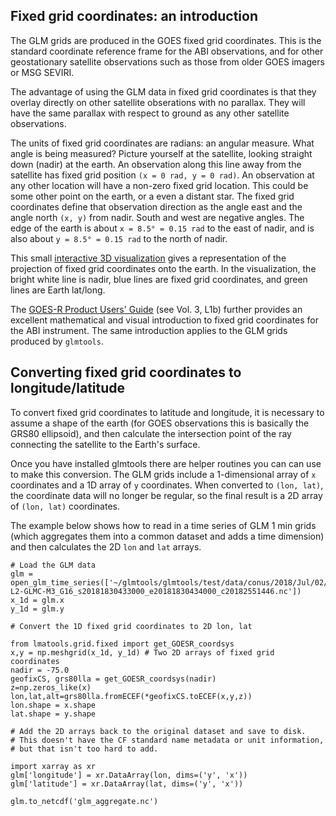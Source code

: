 ## Fixed grid coordinates: an introduction

The GLM grids are produced in the GOES fixed grid coordinates. This is the standard coordinate reference frame for the ABI observations, and for other geostationary satellite observations such as those from older GOES imagers or MSG SEVIRI.

The advantage of using the GLM data in fixed grid coordinates is that they overlay directly on other satellite obserations with no parallax. They will have the same parallax with respect to ground as any other satellite observations.

The units of fixed grid coordinates are radians: an angular measure. What angle is being measured? Picture yourself at the satellite, looking straight down (nadir) at the earth. An observation along this line away from the satellite has fixed grid position `(x = 0 rad, y = 0 rad)`. An observation at any other location will have a non-zero fixed grid location. This could be some other point on the earth, or a even a distant star. The fixed grid coordinates define that observation direction as the angle east and the angle north `(x, y)` from nadir. South and west are negative angles. The edge of the earth is about `x = 8.5° = 0.15 rad` to the east of nadir, and is also about `y = 8.5° = 0.15 rad` to the north of nadir.

This small [interactive 3D visualization](https://poly.google.com/view/90l_J_l28o3) gives a representation of the projection of fixed grid coordinates onto the earth.  In the visualization, the bright white line is nadir, blue lines are fixed grid coordinates, and green lines are Earth lat/long.

The [GOES-R Product Users' Guide](https://www.goes-r.gov/resources/docs.html#user) (see Vol. 3, L1b) further provides an excellent mathematical and visual introduction to fixed grid coordinates for the ABI instrument. The same introduction applies to the GLM grids produced by `glmtools`.

## Converting fixed grid coordinates to longitude/latitude

To convert fixed grid coordinates to latitude and longitude, it is necessary to assume a shape of the earth (for GOES observations this is basically the GRS80 ellipsoid), and then calculate the intersection point of the ray connecting the satellite to the Earth's surface.

Once you have installed glmtools there are helper routines you can can use to make this conversion. The GLM grids include a 1-dimensional array of `x` coordinates and a 1D array of `y` coordinates. When converted to `(lon, lat)`, the coordinate data will no longer be regular, so the final result is a 2D array of `(lon, lat)` coordinates.

The example below shows how to read in a time series of GLM 1 min grids (which aggregates them into a common dataset and adds a time dimension) and then calculates the 2D `lon` and `lat` arrays.
 
```
# Load the GLM data
glm = open_glm_time_series(['~/glmtools/glmtools/test/data/conus/2018/Jul/02/OR_GLM-L2-GLMC-M3_G16_s20181830433000_e20181830434000_c20182551446.nc'])
x_1d = glm.x
y_1d = glm.y

# Convert the 1D fixed grid coordinates to 2D lon, lat

from lmatools.grid.fixed import get_GOESR_coordsys
x,y = np.meshgrid(x_1d, y_1d) # Two 2D arrays of fixed grid coordinates
nadir = -75.0
geofixCS, grs80lla = get_GOESR_coordsys(nadir)
z=np.zeros_like(x)
lon,lat,alt=grs80lla.fromECEF(*geofixCS.toECEF(x,y,z))
lon.shape = x.shape
lat.shape = y.shape

# Add the 2D arrays back to the original dataset and save to disk. 
# This doesn't have the CF standard name metadata or unit information,
# but that isn't too hard to add.

import xarray as xr
glm['longitude'] = xr.DataArray(lon, dims=('y', 'x'))
glm['latitude'] = xr.DataArray(lat, dims=('y', 'x'))

glm.to_netcdf('glm_aggregate.nc')
```
